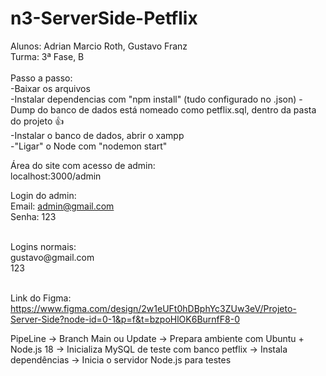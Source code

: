 # n3-ServerSide-Petflix
Alunos: Adrian Marcio Roth, Gustavo Franz<br/>
Turma: 3ª Fase, B<br/>
<br/>
Passo a passo:<br/>
-Baixar os arquivos<br/>
-Instalar dependencias com "npm install" (tudo configurado no .json)
-Dump do banco de dados está nomeado como petflix.sql, dentro da pasta do projeto 👍<br/>
-Instalar o banco de dados, abrir o xampp<br/>
-"Ligar" o Node com "nodemon start"<br/>

Área do site com acesso de admin:  
localhost:3000/admin

Login do admin:<br/>
Email: admin@gmail.com<br/>
Senha: 123<br/>

<br/>
Logins normais:<br/>
gustavo@gmail.com<br/>
123<br/>
<br/>

Link do Figma:
https://www.figma.com/design/2w1eUFt0hDBphYc3ZUw3eV/Projeto-Server-Side?node-id=0-1&p=f&t=bzpoHlOK6BurnfF8-0

PipeLine
 -> Branch Main ou Update
   -> Prepara ambiente com Ubuntu + Node.js 18
   -> Inicializa MySQL de teste com banco petflix
   -> Instala dependências
   -> Inicia o servidor Node.js para testes
